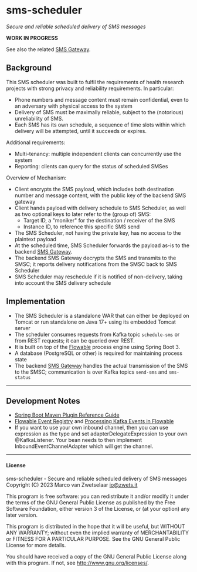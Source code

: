 # sms-scheduler

_Secure and reliable scheduled delivery of SMS messages_

**WORK IN PROGRESS**

See also the related [SMS Gateway](https://github.com/zwets/sms-gateway).


## Background

This SMS scheduler was built to fulfil the requirements of health research
projects with strong privacy and reliability requirements.  In particular:

 * Phone numbers and message content must remain confidential, even to an
   adversary with physical access to the system
 * Delivery of SMS must be maximally reliable, subject to the (notorious)
   unreliability of SMS.
 * Each SMS has its own schedule, a sequence of time slots within which
   delivery will be attempted, until it succeeds or expires.

Additional requirements:

 * Multi-tenancy: multiple independent clients can concurrently use the
   system
 * Reporting: clients can query for the status of scheduled SMSes

Overview of Mechanism:

 * Client encrypts the SMS payload, which includes both destination number
   and message content, with the public key of the backend SMS gateway
 * Client hands payload with delivery schedule to SMS Scheduler, as well as
   two optional keys to later refer to the (group of) SMS:
   * Target ID, a "moniker" for the destination / receiver of the SMS
   * Instance ID, to reference this specific SMS send
 * The SMS Scheduler, not having the private key, has no access to the
   plaintext payload
 * At the scheduled time, SMS Scheduler forwards the payload as-is to the
   backend [SMS Gateway](https://github.com/zwets/sms-gateway).
 * The backend SMS Gateway decrypts the SMS and transmits to the SMSC;
   it reports delivery notifications from the SMSC back to SMS Scheduler
 * SMS Scheduler may reschedule if it is notified of non-delivery, taking
   into account the SMS delivery schedule

## Implementation

 * The SMS Scheduler is a standalone WAR that can either be deployed on
   Tomcat or run standalone on Java 17+ using its embedded Tomcat server
 * The scheduler consumes requests from Kafka topic `schedule-sms` or from
   REST requests; it can be queried over REST.
 * It is built on top of the [Flowable](https://flowable.org) process
   engine using Spring Boot 3.
 * A database (PostgreSQL or other) is required for maintaining process
   state
 * The backend [SMS Gateway](https://github.com/zwets/sms-gateway) handles
   the actual transmission of the SMS to the SMSC; communication is over
   Kafka topics `send-sms` and `sms-status`


---

## Development Notes

* [Spring Boot Maven Plugin Reference Guide](https://docs.spring.io/spring-boot/docs/3.1.4/maven-plugin/reference/html/)
* [Flowable Event Registry](https://blog.flowable.org/2020/02/08/introducing-the-flowable-event-registry/) and
  [Processing Kafka Events in Flowable](https://blog.flowable.org/2020/03/24/flowable-business-processing-from-kafka-events/)
* If you want to use your own inbound channel, then you can use expression as the type and set adapterDelegateExpression to
  your own @KafkaListener. Your bean needs to then implement InboundEventChannelAdapter which will get the channel.

---

#### License

sms-scheduler - Secure and reliable scheduled delivery of SMS messages  
Copyright (C) 2023  Marco van Zwetselaar <io@zwets.it>

This program is free software: you can redistribute it and/or modify
it under the terms of the GNU General Public License as published by
the Free Software Foundation, either version 3 of the License, or
(at your option) any later version.

This program is distributed in the hope that it will be useful,
but WITHOUT ANY WARRANTY; without even the implied warranty of
MERCHANTABILITY or FITNESS FOR A PARTICULAR PURPOSE.  See the
GNU General Public License for more details.

You should have received a copy of the GNU General Public License
along with this program.  If not, see <http://www.gnu.org/licenses/>.


